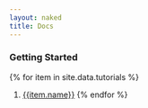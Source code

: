 ```yaml
---
layout: naked
title: Docs
---
```


### Getting Started

{% for item in site.data.tutorials %}
  1. [{{item.name}}]({{item.link}})
{% endfor %}

  